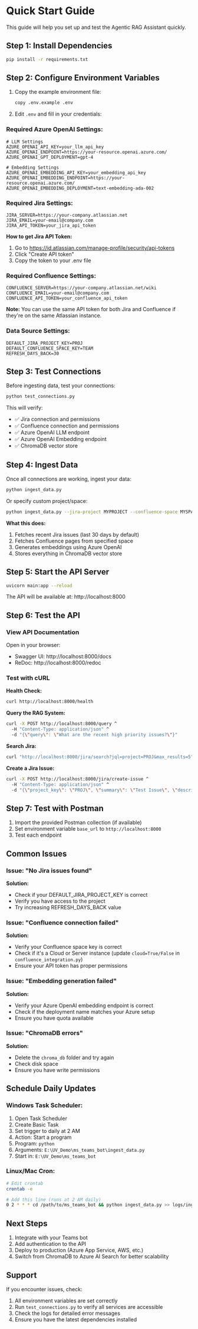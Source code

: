 # Quick Start Guide

This guide will help you set up and test the Agentic RAG Assistant quickly.

## Step 1: Install Dependencies

```bash
pip install -r requirements.txt
```

## Step 2: Configure Environment Variables

1. Copy the example environment file:
   ```bash
   copy .env.example .env
   ```

2. Edit `.env` and fill in your credentials:

### Required Azure OpenAI Settings:
```env
# LLM Settings
AZURE_OPENAI_API_KEY=your_llm_api_key
AZURE_OPENAI_ENDPOINT=https://your-resource.openai.azure.com/
AZURE_OPENAI_GPT_DEPLOYMENT=gpt-4

# Embedding Settings
AZURE_OPENAI_EMBEDDING_API_KEY=your_embedding_api_key
AZURE_OPENAI_EMBEDDING_ENDPOINT=https://your-resource.openai.azure.com/
AZURE_OPENAI_EMBEDDING_DEPLOYMENT=text-embedding-ada-002
```

### Required Jira Settings:
```env
JIRA_SERVER=https://your-company.atlassian.net
JIRA_EMAIL=your-email@company.com
JIRA_API_TOKEN=your_jira_api_token
```

**How to get Jira API Token:**
1. Go to https://id.atlassian.com/manage-profile/security/api-tokens
2. Click "Create API token"
3. Copy the token to your .env file

### Required Confluence Settings:
```env
CONFLUENCE_SERVER=https://your-company.atlassian.net/wiki
CONFLUENCE_EMAIL=your-email@company.com
CONFLUENCE_API_TOKEN=your_confluence_api_token
```

**Note:** You can use the same API token for both Jira and Confluence if they're on the same Atlassian instance.

### Data Source Settings:
```env
DEFAULT_JIRA_PROJECT_KEY=PROJ
DEFAULT_CONFLUENCE_SPACE_KEY=TEAM
REFRESH_DAYS_BACK=30
```

## Step 3: Test Connections

Before ingesting data, test your connections:

```bash
python test_connections.py
```

This will verify:
- ✅ Jira connection and permissions
- ✅ Confluence connection and permissions
- ✅ Azure OpenAI LLM endpoint
- ✅ Azure OpenAI Embedding endpoint
- ✅ ChromaDB vector store

## Step 4: Ingest Data

Once all connections are working, ingest your data:

```bash
python ingest_data.py
```

Or specify custom project/space:

```bash
python ingest_data.py --jira-project MYPROJECT --confluence-space MYSPACE
```

**What this does:**
1. Fetches recent Jira issues (last 30 days by default)
2. Fetches Confluence pages from specified space
3. Generates embeddings using Azure OpenAI
4. Stores everything in ChromaDB vector store

## Step 5: Start the API Server

```bash
uvicorn main:app --reload
```

The API will be available at: http://localhost:8000

## Step 6: Test the API

### View API Documentation
Open in your browser:
- Swagger UI: http://localhost:8000/docs
- ReDoc: http://localhost:8000/redoc

### Test with cURL

**Health Check:**
```bash
curl http://localhost:8000/health
```

**Query the RAG System:**
```bash
curl -X POST http://localhost:8000/query ^
  -H "Content-Type: application/json" ^
  -d "{\"query\": \"What are the recent high priority issues?\"}"
```

**Search Jira:**
```bash
curl "http://localhost:8000/jira/search?jql=project=PROJ&max_results=5"
```

**Create a Jira Issue:**
```bash
curl -X POST http://localhost:8000/jira/create-issue ^
  -H "Content-Type: application/json" ^
  -d "{\"project_key\": \"PROJ\", \"summary\": \"Test Issue\", \"description\": \"Test from API\", \"issue_type\": \"Task\"}"
```

## Step 7: Test with Postman

1. Import the provided Postman collection (if available)
2. Set environment variable `base_url` to `http://localhost:8000`
3. Test each endpoint

## Common Issues

### Issue: "No Jira issues found"
**Solution:** 
- Check if your DEFAULT_JIRA_PROJECT_KEY is correct
- Verify you have access to the project
- Try increasing REFRESH_DAYS_BACK value

### Issue: "Confluence connection failed"
**Solution:**
- Verify your Confluence space key is correct
- Check if it's a Cloud or Server instance (update `cloud=True/False` in `confluence_integration.py`)
- Ensure your API token has proper permissions

### Issue: "Embedding generation failed"
**Solution:**
- Verify your Azure OpenAI embedding endpoint is correct
- Check if the deployment name matches your Azure setup
- Ensure you have quota available

### Issue: "ChromaDB errors"
**Solution:**
- Delete the `chroma_db` folder and try again
- Check disk space
- Ensure you have write permissions

## Schedule Daily Updates

### Windows Task Scheduler:
1. Open Task Scheduler
2. Create Basic Task
3. Set trigger to daily at 2 AM
4. Action: Start a program
5. Program: `python`
6. Arguments: `E:\UV_Demo\ms_teams_bot\ingest_data.py`
7. Start in: `E:\UV_Demo\ms_teams_bot`

### Linux/Mac Cron:
```bash
# Edit crontab
crontab -e

# Add this line (runs at 2 AM daily)
0 2 * * * cd /path/to/ms_teams_bot && python ingest_data.py >> logs/ingest.log 2>&1
```

## Next Steps

1. Integrate with your Teams bot
2. Add authentication to the API
3. Deploy to production (Azure App Service, AWS, etc.)
4. Switch from ChromaDB to Azure AI Search for better scalability

## Support

If you encounter issues, check:
1. All environment variables are set correctly
2. Run `test_connections.py` to verify all services are accessible
3. Check the logs for detailed error messages
4. Ensure you have the latest dependencies installed
